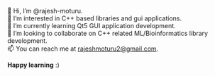  👋 Hi, I’m @rajesh-moturu.<br/>
 👀 I’m interested in C++ based libraries and gui applications.<br/>
 🌱 I’m currently learning Qt5 GUI application development.<br/>
 💞️ I’m looking to collaborate on C++ related ML/Bioinformatics library development.<br/>
 📫 You can reach me at rajeshmoturu2@gmail.com.<br/>

 **Happy learning** :) 
